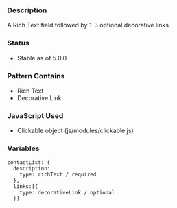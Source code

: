 ### Description
A Rich Text field followed by 1-3 optional decorative links.

### Status
* Stable as of 5.0.0

### Pattern Contains
* Rich Text
* Decorative Link

### JavaScript Used
* Clickable object (js/modules/clickable.js)

### Variables
~~~
contactList: {
  description: 
    type: richText / required
  },
  links:[{
    type: decorativeLink / optional
  }]
~~~
